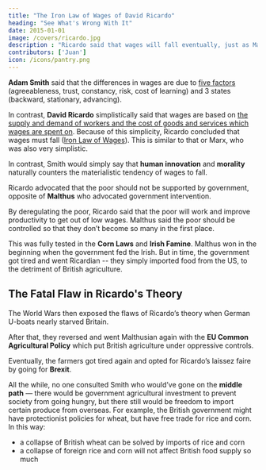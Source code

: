 ```yaml
---
title: "The Iron Law of Wages of David Ricardo"
heading: "See What's Wrong With It"
date: 2015-01-01
image: /covers/ricardo.jpg
description : "Ricardo said that wages will fall eventually, just as Marx said profits will fall eventually. They were both semi-correct and semi-incorrect"
contributors: ['Juan']
icon: /icons/pantry.png
---
```



**Adam Smith** said that the differences in wages are due to [five factors](/social/economics/principles/five-factors-affecting-wages-profits) (agreeableness, trust, constancy, risk, cost of learning) and 3 states (backward, stationary, advancing).

In contrast, **David Ricardo** simplistically said that wages are based on [the supply and demand of workers and the cost of goods and services which wages are spent on](https://www.econlib.org/library/Ricardo/ricP.html?chapter_num=6). Because of this simplicity, Ricardo concluded that wages must fall ([Iron Law of Wages](https://en.wikipedia.org/wiki/Iron_law_of_wages#Ricardo)). This is similar to that or Marx, who was also very simplistic. 

In contrast, Smith would simply say that **human innovation** and **morality** naturally counters the materialistic tendency of wages to fall.

Ricardo advocated that the poor should not be supported by government, opposite of **Malthus** who advocated government intervention.

By deregulating the poor, Ricardo said that the poor will work and improve productivity to get out of low wages. Malthus said the poor should be controlled so that they don’t become so many in the first place.

This was fully tested in the **Corn Laws** and **Irish Famine**. Malthus won in the beginning when the government fed the Irish. But in time, the government got tired and went Ricardian -- they simply imported food from the US, to the detriment of British agriculture.


## The Fatal Flaw in Ricardo's Theory

The World Wars then exposed the flaws of Ricardo’s theory when German U-boats nearly starved Britain. 


After that, they reversed and went Malthusian again with the **EU Common Agricultural Policy** which put British agriculture under oppressive controls.

Eventually, the farmers got tired again and opted for Ricardo’s laissez faire by going for **Brexit**.

All the while, no one consulted Smith who would’ve gone on the **middle path** — there would be government agricultural investment to prevent society from going hungry, <!--   backwards by funding education and reducing risk, --> but there still would be freedom to import certain produce from overseas. For example, the British government might have protectionist policies for wheat, but have free trade for rice and corn. In this way:
- a collapse of British wheat can be solved by imports of rice and corn
- a collapse of foreign rice and corn will not affect British food supply so much

<!-- in enterprise. -->


<!-- This is actually somewhat implemented as the Nordic model and in Keynesian economics. -->
